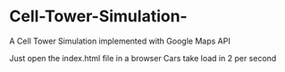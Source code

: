 # Cell-Tower-Simulation-
A Cell Tower Simulation implemented with Google Maps API

Just open the index.html file in a browser
Cars take load in 2 per second

